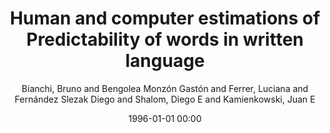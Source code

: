 ---
layout: post
title: Human and computer estimations of Predictability of words in written language

date: 1996-01-01 00:00
author: Bianchi, Bruno and Bengolea Monzón Gastón and Ferrer, Luciana and Fernández Slezak Diego and Shalom, Diego E and Kamienkowski, Juan E
journal: Scientific Reports

link: https://doi.org/10.1038/s41598-020-61353-z

year: 2020
---